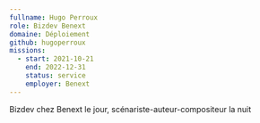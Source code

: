 ```yaml
---
fullname: Hugo Perroux
role: Bizdev Benext
domaine: Déploiement
github: hugoperroux
missions:
  - start: 2021-10-21
    end: 2022-12-31
    status: service
    employer: Benext
---
```

Bizdev chez Benext le jour, scénariste-auteur-compositeur la nuit